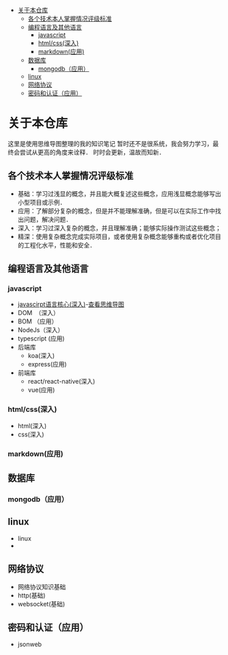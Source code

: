 <!-- @import "[TOC]" {cmd="toc" depthFrom=1 depthTo=6 orderedList=false} -->

<!-- code_chunk_output -->

- [关于本仓库](#关于本仓库)
  - [各个技术本人掌握情况评级标准](#各个技术本人掌握情况评级标准)
  - [编程语言及其他语言](#编程语言及其他语言)
    - [javascript](#javascript)
    - [html/css(深入)](#htmlcss深入)
    - [markdown(应用)](#markdown应用)
  - [数据库](#数据库)
    - [mongodb（应用）](#mongodb应用)
  - [linux](#linux)
  - [网络协议](#网络协议)
  - [密码和认证（应用）](#密码和认证应用)

<!-- /code_chunk_output -->

# 关于本仓库

这里是使用思维导图整理的我的知识笔记
暂时还不是很系统，我会努力学习，最终会尝试从更高的角度来诠释．
时时会更新，温故而知新．

## 各个技术本人掌握情况评级标准
- 基础：学习过浅显的概念，并且能大概复述这些概念，应用浅显概念能够写出小型项目或示例．
- 应用：了解部分复杂的概念，但是并不能理解准确，但是可以在实际工作中找出问题，解决问题．
- 深入：学习过深入复杂的概念，并且理解准确；能够实际操作测试这些概念；
- 精深：使用复杂概念完成实际项目，或者使用复杂概念能够重构或者优化项目的工程化水平，性能和安全．

## 编程语言及其他语言

###  javascript
- [javascirpt语言核心(深入)](./javascript/core.md)-[查看思维导图](./我的知识体系.svg)
- DOM　（深入）
- BOM   （应用）
- NodeJs（深入）
- typescript (应用)
- 后端库
  - koa(深入)
  - express(应用)
- 前端库
  - react/react-native(深入)
  - vue(应用)
### html/css(深入)
  - html(深入)
  - css(深入)
### markdown(应用)
##  数据库
### mongodb（应用）
## linux
- linux
- 
## 网络协议
- 网络协议知识基础
- http(基础)
- websocket(基础)
## 密码和认证（应用）
- jsonweb
